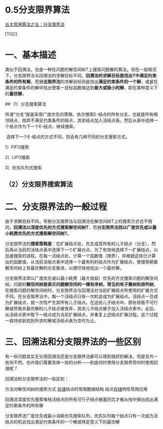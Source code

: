 # 0.5分支限界算法

[五大常用算法之五：分支限界法](https://www.cnblogs.com/steven_oyj/archive/2010/05/22/1741378.html)



[TOC]



# 一、基本描述

​    类似于回溯法，也是一种在问题的解空间树T上搜索问题解的算法。但在一般情况下，分支限界法与回溯法的求解目标不同。**回溯法的求解目标是找出T中满足约束条件的所有解**，而**分支限界法**的求解目标则是找出**满足约束条件的一个解**，或是在满足约束条件的解中找出使某一目标函数值达到**极大或极小的解**，即在某种意义下的**最优解**。

##（1）分支搜索算法

​    所谓“分支”就是采用广度优先的策略，依次搜索E-结点的所有分支，也就是所有相邻结点，抛弃不满足约束条件的结点，其余结点加入活结点表。然后从表中选择一个结点作为下一个E-结点，继续搜索。

​     选择下一个E-结点的方式不同，则会有几种不同的分支搜索方式。

   1）FIFO搜索

   2）LIFO搜索

   3）优先队列式搜索

## （2）分支限界搜索算法 

# 二、分支限界法的一般过程

​    由于求解目标不同，导致分支限界法与回溯法在解空间树T上的搜索方式也不相同。**回溯法以深度优先的方式搜索解空间树T**，而**分支限界法则以广度优先或以最小耗费优先的方式搜索解空间树T**。

​    分支限界法的**搜索策略是**：在扩展结点处，先生成其所有的儿子结点（分支），然后再从当前的活结点表中选择下一个扩展对点。为了有效地选择下一扩展结点，以加速搜索的进程，在每一活结点处，计算一个函数值（限界），并根据这些已计算出的函数值，从当前活结点表中选择一个最有利的结点作为扩展结点，使搜索朝着解空间树上有最优解的分支推进，以便尽快地找出一个最优解。

​    分支限界法常以广度优先或以最小耗费（最大效益）优先的方式搜索问题的解空间树。问题的**解空间树是表示问题解空间的一棵有序树，常见的有子集树和排列树**。在搜索问题的解空间树时，分支限界法与回溯法对当前扩展结点所使用的扩展方式不同。在分支限界法中，每一个活结点只有一次机会成为扩展结点。活结点一旦成为扩展结点，就一次性产生其所有儿子结点。在这些儿子结点中，那些导致不可行解或导致非最优解的儿子结点被舍弃，其余儿子结点被子加入活结点表中。此后，从活结点表中取下一结点成为当前扩展结点，并重复上述结点扩展过程。这个过程一直持续到找到所求的解或活结点表为空时为止。

# 三、回溯法和分支限界法的一些区别

​    有一些问题其实无论用回溯法还是分支限界法都可以得到很好的解决，但是另外一些则不然。也许我们需要具体一些的分析——到底何时使用分支限界而何时使用回溯呢？

回溯法和分支限界法的一些区别：

   方法对解空间树的搜索方式       [存储](http://www.storworld.com/)结点的常用数据结构      结点[存储](http://www.storworld.com/)特性常用应用

  回溯法深度优先搜索堆栈活结点的所有可行子结点被遍历后才被从栈中弹出找出满足约束条件的所有解

  分支限界法广度优先或最小消耗优先搜索队列、优先队列每个结点只有一次成为活结点的机会找出满足约束条件的一个解或特定意义下的最优解
